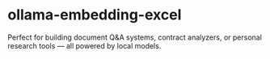 # ollama-embedding-excel
Perfect for building document Q&amp;A systems, contract analyzers, or personal research tools — all powered by local models.
